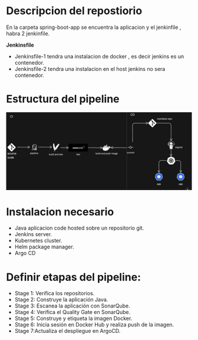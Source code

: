 # Descripcion del repostiorio

En la carpeta spring-boot-app se encuentra la aplicacion y el jenkinfile , habra 2 jenkinfile.

**Jenkinsfile**
   -  Jenkinsfile-1 tendra una instalacion de docker , es decir jenkins es un contenedor.
   -  Jenkinsfile-2 tendra una instalacion en el host jenkins no sera contenedor.


# Estructura del pipeline 
![Diagrama](https://github.com/Andherson333333/CI-CD/blob/main/Jenkins/java%2Bmaven%2Bsonarqube%2Bdocker%2Bhelm%2Bargocd/imagenes/jenkins-maven.JPG)

#  **Instalacion necesario**
   -  Java aplicacion code hosted sobre un repositorio git.
   -  Jenkins server.
   -  Kubernetes cluster.
   -  Helm package manager.
   -  Argo CD


# **Definir etapas del pipeline:**
   - Stage 1: Verifica los repositorios.
   - Stage 2: Construye la aplicación Java.
   - Stage 3: Escanea la aplicación con SonarQube.
   - Stage 4: Verifica el Quality Gate en SonarQube.
   - Stage 5: Construye y etiqueta la imagen Docker.
   - Stage 6: Inicia sesión en Docker Hub y realiza push de la imagen.
   - Stage 7:Actualiza el despliegue en ArgoCD.




